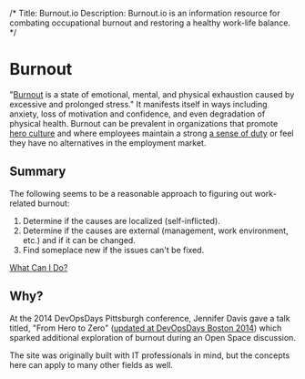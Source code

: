 /*
Title: Burnout.io
Description: Burnout.io is an information resource for combating occupational burnout and restoring a healthy work-life balance.
*/

# Burnout
"<a target="_blank" href="http://www.helpguide.org/mental/burnout_signs_symptoms.htm">Burnout</a> is a state of emotional, mental, and physical exhaustion caused by excessive and prolonged stress." It manifests itself in ways including anxiety, loss of motivation and confidence, and even degradation of physical health. Burnout can be prevalent in organizations that promote <a target="_blank" href="http://www.activestate.com/blog/2014/01/devops-hero-culture">hero culture</a> and where employees maintain a strong <a target="_blank" href="http://www.thestar.com/business/2012/04/06/employees_who_feel_trapped_in_jobs_more_likely_to_suffer_burnout.html">a sense of duty</a> or feel they have no alternatives in the employment market.

## Summary
The following seems to be a reasonable approach to figuring out work-related burnout:

1. Determine if the causes are localized (self-inflicted).
2. Determine if the causes are external (management, work environment, etc.) and if it
can be changed.
3. Find someplace new if the issues can't be fixed.

<div id="action">
	<a class="pure-button pure-button-primary button-action" href="/actionables">What Can I Do?</a>
</div>

## Why?
At the 2014 DevOpsDays Pittsburgh conference, Jennifer Davis gave a talk titled, "From Hero to Zero" (<a target="_blank" href="https://vimeo.com/104252736#t=1m4s">updated at DevOpsDays Boston 2014</a>) which sparked additional exploration of burnout during an Open Space discussion.

The site was originally built with IT professionals in mind, but the concepts here can apply to many other fields as well.
